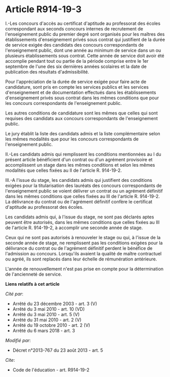 # Article R914-19-3

I.-Les concours d'accès au certificat d'aptitude au professorat des écoles correspondant aux seconds concours internes de
recrutement de l'enseignement public du premier degré sont organisés pour les maîtres des établissements d'enseignement
privés sous contrat qui justifient de la durée de service exigée des candidats des concours correspondants de l'enseignement
public, dont une année au minimum de service dans un ou plusieurs établissements sous contrat. Cette année de service doit
avoir été accomplie pendant tout ou partie de la période comprise entre le 1er septembre de l'une des six dernières années
scolaires et la date de publication des résultats d'admissibilité. 

Pour l'appréciation de la durée de service exigée pour faire acte de candidature, sont pris en compte les services publics et
les services d'enseignement et de documentation effectués dans les établissements d'enseignement privés sous contrat dans les
mêmes conditions que pour les concours correspondants de l'enseignement public. 

Les autres conditions de candidature sont les mêmes que celles qui sont requises des candidats aux concours correspondants de
l'enseignement public. 

Le jury établit la liste des candidats admis et la liste complémentaire selon les mêmes modalités que pour les concours
correspondants de l'enseignement public. 

II.-Les candidats admis qui remplissent les conditions mentionnées au I du présent article bénéficient d'un contrat ou d'un
agrément provisoire et accomplissent un stage dans les mêmes conditions et selon les mêmes modalités que celles fixées au II
de l'article R. 914-19-2. 

III.-A l'issue du stage, les candidats admis qui justifient des conditions exigées pour la titularisation des lauréats des
concours correspondants de l'enseignement public se voient délivrer un contrat ou un agrément définitif dans les mêmes
conditions que celles fixées au III de l'article R. 914-19-2. La délivrance du contrat ou de l'agrément définitif confère le
certificat d'aptitude au professorat des écoles. 

Les candidats admis qui, à l'issue du stage, ne sont pas déclarés aptes peuvent être autorisés, dans les mêmes conditions que
celles fixées au III de l'article R. 914-19-2, à accomplir une seconde année de stage. 

Ceux qui ne sont pas autorisés à renouveler le stage ou qui, à l'issue de la seconde année de stage, ne remplissent pas les
conditions exigées pour la délivrance du contrat ou de l'agrément définitif perdent le bénéfice de l'admission au concours.
Lorsqu'ils avaient la qualité de maître contractuel ou agréé, ils sont replacés dans leur échelle de rémunération
antérieure. 

L'année de renouvellement n'est pas prise en compte pour la détermination de l'ancienneté de service.

**Liens relatifs à cet article**

_Cité par_:

  - Arrêté du 23 décembre 2003 - art. 3 (V)
  - Arrêté du 3 mai 2010 - art. 10 (VD)
  - Arrêté du 3 mai 2010 - art. 5 (V)
  - Arrêté du 31 mai 2010 - art. 2 (V)
  - Arrêté du 19 octobre 2010 - art. 2 (V)
  - Arrêté du 6 mars 2018 - art. 3

_Modifié par_:

  - Décret n°2013-767 du 23 août 2013 - art. 5

_Cite_:

  - Code de l'éducation - art. R914-19-2
